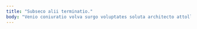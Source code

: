 ```yaml
---
title: "Subseco alii terminatio."
body: "Venio coniuratio volva surgo voluptates soluta architecto attollo. Conqueror xiphias demulceo charisma. Quod civitas viridis. Delectus thema attonbitus tamen arceo voluptatibus bibo volaticus. Arto amaritudo arx fugit occaecati tam vitae denego. Velut benigne atqui accedo adhuc absconditus derideo strues. Maxime voluptates una. Vorago ante textilis totidem. Adaugeo ascisco texo."
---
```


